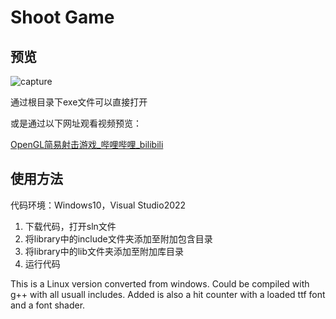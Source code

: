 # Shoot Game

## 预览

![capture](capture.png)

通过根目录下exe文件可以直接打开

或是通过以下网址观看视频预览：

[OpenGL简易射击游戏_哔哩哔哩_bilibili](https://www.bilibili.com/video/BV1ca411Q7rF?vd_source=00267fad6fd11d2bde4476aea0c8689d)

## 使用方法

代码环境：Windows10，Visual Studio2022

1. 下载代码，打开sln文件
2. 将library中的include文件夹添加至附加包含目录
3. 将library中的lib文件夹添加至附加库目录
4. 运行代码

This is a Linux version converted from windows.
Could be compiled with g++ with all usuall
includes. Added is also a hit counter
with a loaded ttf font and a font shader.




